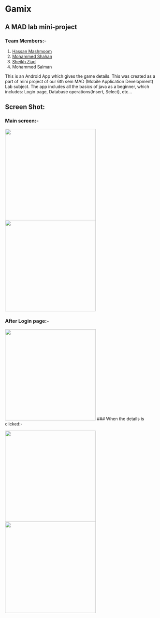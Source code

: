 # Gamix
## A MAD lab mini-project
### Team Members:-

1. [Hassan Mashmoom](https://github.com/hassanmash)
2. [Mohammed Shahan](https://github.com/MoShahan)
3. [Sheikh Ziad](https://github.com/sheikhziad)
4. Mohammed Salman

This is an Android App which gives the game details. This was created as a part of mini project of our 6th sem MAD (Mobile Application Development) Lab subject.
The app includes all the basics of java as a beginner, which includes: Login page, Database operations(Insert, Select), etc...

## Screen Shot:
### Main screen:-
<!-- ![image](https://user-images.githubusercontent.com/61452898/129076118-bcd1dc15-11d8-4e74-b8fb-9ffa09d762ae.png)  -->
<img src="https://user-images.githubusercontent.com/61452898/129076118-bcd1dc15-11d8-4e74-b8fb-9ffa09d762ae.png" width="300">  <img src="https://user-images.githubusercontent.com/61452898/129076205-25b61431-0d0a-4053-85f8-3d8db9954437.png" width="300">
<!-- ![image](https://user-images.githubusercontent.com/61452898/129076205-25b61431-0d0a-4053-85f8-3d8db9954437.png) -->

### After Login page:-

<!-- ![image](https://user-images.githubusercontent.com/61452898/129076327-fe922944-82fc-43ec-a70f-913d977c929a.png) -->
<img src="https://user-images.githubusercontent.com/61452898/129076327-fe922944-82fc-43ec-a70f-913d977c929a.png" width="300"> 
### When the details is clicked:-

<!-- ![image](https://user-images.githubusercontent.com/61452898/129077878-69ddda34-e454-458c-af37-4ebb1a7c77d9.png) -->
<img src="https://user-images.githubusercontent.com/61452898/129077878-69ddda34-e454-458c-af37-4ebb1a7c77d9.png" width="300">  <img src="https://user-images.githubusercontent.com/61452898/129076407-e3867d74-a47b-45c9-81ef-c1c7ef4a79ed.png" width="300"> 
<!-- ![image](https://user-images.githubusercontent.com/61452898/129076407-e3867d74-a47b-45c9-81ef-c1c7ef4a79ed.png) -->

